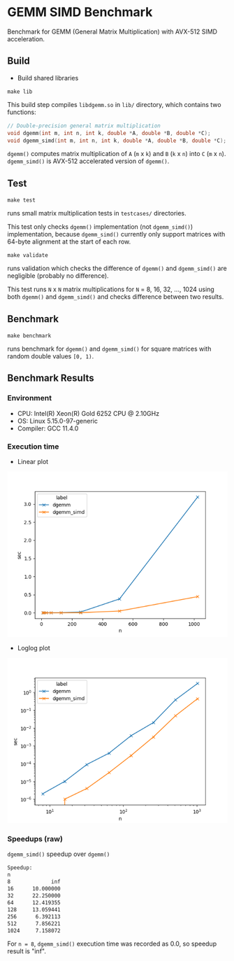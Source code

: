 # GEMM SIMD Benchmark

Benchmark for GEMM (General Matrix Multiplication) with AVX-512 SIMD acceleration.

## Build

- Build shared libraries

```
make lib
```

This build step compiles `libdgemm.so` in `lib/` directory, which contains two functions:

```c
// Double-precision general matrix multiplication
void dgemm(int m, int n, int k, double *A, double *B, double *C);
void dgemm_simd(int m, int n, int k, double *A, double *B, double *C);
```

`dgemm()` computes matrix multiplication of `A` (`m` x `k`) and `B` (`k` x `n`) into `C` (`m` x `n`).
`dgemm_simd()` is AVX-512 accelerated version of `dgemm()`.

## Test

```
make test
```

runs small matrix multiplication tests in `testcases/` directories.

This test only checks `dgemm()` implementation (not `dgemm_simd()`) implementation, because `dgemm_simd()` currently only support matrices with 64-byte alignment at the start of each row.

```
make validate
```

runs validation which checks the difference of `dgemm()` and `dgemm_simd()` are negligible (probably no difference).

This test runs `N` x `N` matrix multiplications for `N` = 8, 16, 32, ..., 1024 using both `dgemm()` and `dgemm_simd()` and checks difference between two results.

## Benchmark

```
make benchmark
```

runs benchmark for `dgemm()` and `dgemm_simd()` for square matrices with random double values `[0, 1)`.

## Benchmark Results

### Environment

- CPU: Intel(R) Xeon(R) Gold 6252 CPU @ 2.10GHz
- OS: Linux 5.15.0-97-generic
- Compiler: GCC 11.4.0

### Execution time

- Linear plot

![](img/benchmark_result_linear.png)

- Loglog plot

![](img/benchmark_result_loglog.png)

### Speedups (raw)

`dgemm_simd()` speedup over `dgemm()`

```
Speedup:
n
8             inf
16      10.000000
32      22.250000
64      12.419355
128     13.059441
256      6.392113
512      7.856221
1024     7.158072
```

For `n = 8`, `dgemm_simd()` execution time was recorded as 0.0, so speedup result is "inf".
